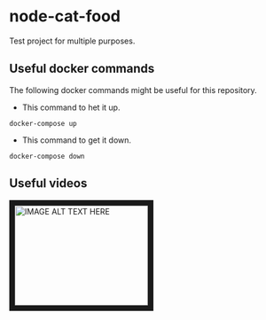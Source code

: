 # node-cat-food

Test project for multiple purposes.

## Useful docker commands

The following docker commands might be useful for this repository.

* This command to het it up.
```
docker-compose up
```

* This command to get it down.

```
docker-compose down
```



## Useful videos

<a href="https://www.youtube.com/watch?v=hP77Rua1E0c&feature=youtu.be" target="_blank"><img src="https://cdn.vox-cdn.com/thumbor/oblKQxIFM3T7MEnitHaRUFkTem0=/0x0:792x613/920x613/filters:focal(300x237:426x363):format(webp)/cdn.vox-cdn.com/uploads/chorus_image/image/59850273/Docker_logo_011.0.png" 
alt="IMAGE ALT TEXT HERE" width="240" height="180" border="10" /></a>